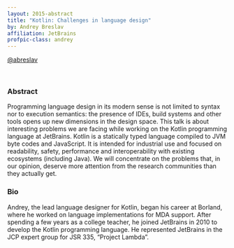 ```yaml
---
layout: 2015-abstract
title: "Kotlin: Challenges in language design"
by: Andrey Breslav
affiliation: JetBrains
profpic-class: andrey
---
```


[@abreslav](https://twitter.com/abreslav)

<br>

### Abstract

Programming language design in its modern sense is not limited to syntax nor to execution semantics: the presence of IDEs, build systems and other tools opens up new dimensions in the design space. This talk is about interesting problems we are facing while working on the Kotlin programming language at JetBrains. Kotlin is a statically typed language compiled to JVM byte codes and JavaScript. It is intended for industrial use and focused on readability, safety, performance and interoperability with existing ecosystems (including Java). We will concentrate on the problems that, in our opinion, deserve more attention from the research communities than they actually get.


### Bio

Andrey, the lead language designer for Kotlin, began his career at Borland, where he worked on language implementations for MDA support. After spending a few years as a college teacher, he joined JetBrains in 2010 to develop the Kotlin programming language. He represented JetBrains in the JCP expert group for JSR 335, “Project Lambda”.